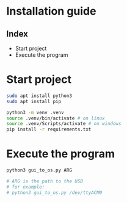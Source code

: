 # Installation guide 

## Index
- Start project
- Execute the program

# Start project

```bash
sudo apt install python3
sudo apt install pip

python3 -m venv .venv
source .venv/bin/activate # on linux
source .venv/Scripts/activate # on windows
pip install -r requirements.txt
```
# Execute the program
```python
python3 gui_to_os.py ARG

# ARG is the path to the USB
# for example:
# python3 gui_to_os.py /dev/ttyACM0
```